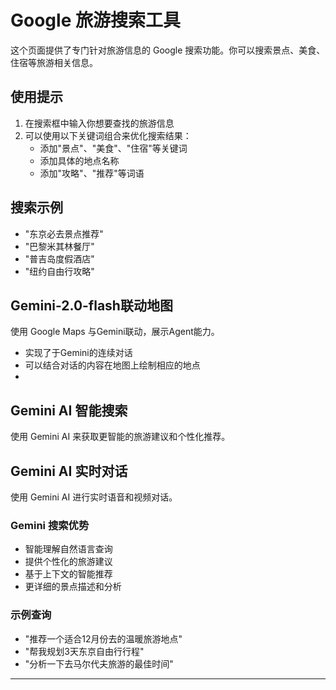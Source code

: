 # Google 旅游搜索工具

这个页面提供了专门针对旅游信息的 Google 搜索功能。你可以搜索景点、美食、住宿等旅游相关信息。

<!-- <GoogleSearchElement /> -->

## 使用提示

1. 在搜索框中输入你想要查找的旅游信息
2. 可以使用以下关键词组合来优化搜索结果：
   - 添加"景点"、"美食"、"住宿"等关键词
   - 添加具体的地点名称
   - 添加"攻略"、"推荐"等词语

## 搜索示例

- "东京必去景点推荐"
- "巴黎米其林餐厅"
- "普吉岛度假酒店"
- "纽约自由行攻略"

## Gemini-2.0-flash联动地图
使用 Google Maps 与Gemini联动，展示Agent能力。
- 实现了于Gemini的连续对话
- 可以结合对话的内容在地图上绘制相应的地点
- 
<GeminiMap />

## Gemini AI 智能搜索

使用 Gemini AI 来获取更智能的旅游建议和个性化推荐。

<!-- <GeminiSearchElement /> -->

## Gemini AI 实时对话
使用 Gemini AI 进行实时语音和视频对话。
<!-- <GeminiLiveChat /> -->

### Gemini 搜索优势
- 智能理解自然语言查询
- 提供个性化的旅游建议
- 基于上下文的智能推荐
- 更详细的景点描述和分析

### 示例查询
- "推荐一个适合12月份去的温暖旅游地点"
- "帮我规划3天东京自由行行程"
- "分析一下去马尔代夫旅游的最佳时间"

---
